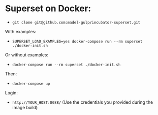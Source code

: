 Superset on Docker:
===================

* `git clone git@github.com:madel-gulp/incubator-superset.git`

With examples:

* `SUPERSET_LOAD_EXAMPLES=yes docker-compose run --rm superset ./docker-init.sh`

Or without examples:

* `docker-compose run --rm superset ./docker-init.sh`

Then:

* `docker-compose up`

Login:

* `http://YOUR_HOST:8088/` (Use the credentials you provided during the image build)